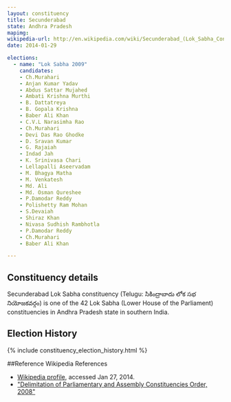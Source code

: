 ```yaml
---
layout: constituency
title: Secunderabad
state: Andhra Pradesh
mapimg: 
wikipedia-url: http://en.wikipedia.com/wiki/Secunderabad_(Lok_Sabha_Constituency)
date: 2014-01-29

elections: 
  - name: "Lok Sabha 2009"
    candidates: 
    - Ch.Murahari 
    - Anjan Kumar Yadav 
    - Abdus Sattar Mujahed 
    - Ambati Krishna Murthi 
    - B. Dattatreya 
    - B. Gopala Krishna 
    - Baber Ali Khan 
    - C.V.L Narasimha Rao 
    - Ch.Murahari 
    - Devi Das Rao Ghodke 
    - D. Sravan Kumar 
    - G. Rajaiah 
    - Indad Jah 
    - K. Srinivasa Chari 
    - Lellapalli Aseervadam 
    - M. Bhagya Matha 
    - M. Venkatesh 
    - Md. Ali 
    - Md. Osman Qureshee 
    - P.Damodar Reddy 
    - Polishetty Ram Mohan 
    - S.Devaiah 
    - Shiraz Khan 
    - Nivasa Sudhish Rambhotla 
    - P.Damodar Reddy 
    - Ch.Murahari 
    - Baber Ali Khan 

---
```

## Constituency details
Secunderabad Lok Sabha constituency (Telugu: సికింద్రాబాదు లోక సభ నియోజకవర్గం) is one of the 42 Lok Sabha (Lower House of the Parliament) constituencies in Andhra Pradesh state in southern India.




## Election History
{% include constituency_election_history.html %}

##Reference
Wikipedia References
- [Wikipedia profile]({{page.profile.wikipedia}}), accessed Jan 27, 2014.
- ["Delimitation of Parliamentary and Assembly Constituencies Order, 2008"][wiki1]

[wiki1]: http://eci.nic.in/eci_main/CurrentElections/CONSOLIDATED_ORDER%20_ECI%20.pdf

